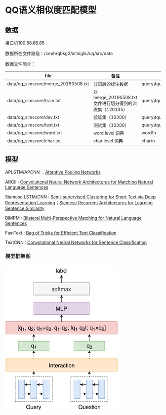 # QQ语义相似度匹配模型

## 数据

接口机100.88.66.85

数据所在文件路径：/ceph/qbkg2/aitingliu/qq/src/data

数据文件简介：

| file                                | 备注                                                   | 格式                     |
| ----------------------------------- | ------------------------------------------------------ | ------------------------ |
| data/qq_simscore/merge_20190508.txt | 分词后的标注数据                                       | query\tquestion\tlabel\n |
| data/qq_simscore/train.txt          | 对merge_20190508.txt文件进行切分得到的训练集（120135） | query\tquestion\tlabel\n |
| data/qq_simscore/dev.txt            | 验证集（10000）                                        | query\tquestion\tlabel\n |
| data/qq_simscore/test.txt           | 测试集（10000）                                        | query\tquestion\tlabel\n |
| data/qq_simscore/word.txt           | word level 词典                                        | word\n                   |
| data/qq_simscore/char.txt           | char level 词典                                        | char\n                   |



## 模型

APLSTM/APCNN ：[Attentive Pooling Networks](https://arxiv.org/pdf/1602.03609.pdf)

ARCII : [Convolutional Neural Network Architectures for Matching Natural Language Sentences](http://papers.nips.cc/paper/5550-convolutional-neural-network-architectures-for-matching-natural-language-sentences.pdf)

Siamese LSTM/CNN : [Semi-supervised Clustering for Short Text via Deep Representation Learning](https://arxiv.org/pdf/1602.06797.pdf)；[Siamese Recurrent Architectures for Learning Sentence Similarity](https://www.aaai.org/ocs/index.php/AAAI/AAAI16/paper/viewFile/12195/12023)

BiMPM : [Bilateral Multi-Perspective Matching for Natural Language Sentences](https://arxiv.org/pdf/1702.03814.pdf)

FastText :  [Bag of Tricks for Efficient Text Classification](https://arxiv.org/pdf/1607.01759.pdf)

TextCNN : [Convolutional Neural Networks for Sentence Classification](https://arxiv.org/pdf/1408.5882.pdf)

### 模型框架图

![](src/fig/QQ.png)